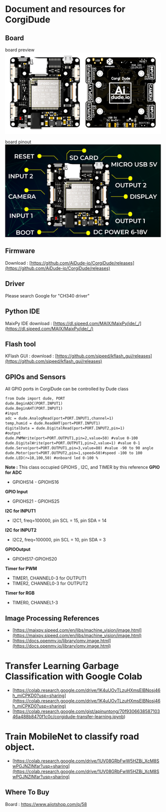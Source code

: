 ﻿# Document and resources for CorgiDude 

## Board 
board preview
<img src="https://github.com/AiDude-io/CorgiDude/blob/master/images/front-back.png?raw=true" width="700">

board pinout
<img src="https://github.com/AiDude-io/CorgiDude/blob/master/images/corgidude-pinout.png?raw=true" width="700">

## Firmware
Download : [https://github.com/AiDude-io/CorgiDude/releases](https://github.com/AiDude-io/CorgiDude/releases)
## Driver
Please search Google for "CH340 driver"
## Python IDE
MaixPy IDE download : [https://dl.sipeed.com/MAIX/MaixPy/ide/_/](https://dl.sipeed.com/MAIX/MaixPy/ide/_/) 
## Flash tool
KFlash GUI : download : [https://github.com/sipeed/kflash_gui/releases](https://github.com/sipeed/kflash_gui/releases)
## GPIOs and Sensors
All GPIO ports in CorgiDude can be controlled by Dude class

    from Dude import dude, PORT
    dude.BeginADC(PORT.INPUT1)
    dude.BeginAHT(PORT.INPUT1)
    #input
    adc = dude.AnalogRead(port=PORT.INPUT1,channel=1)
    temp,humid = dude.ReadAHT(port=PORT.INPUT1)
    digitalData = dude.DigitalRead(port=PORT.INPUT2,pin=1)
    #output
    dude.PWMWrite(port=PORT.OUTPUT1,pin=2,value=50) #value 0-100
    dude.DigitalWrite(port=PORT.OUTPUT1,pin=2,value=1) #value 0-1
    dude.Servo(port=PORT.OUTPUT1,pin=3,value=80) #value -90 to 90 angle
    dude.Motor(port=PORT.OUTPUT2,pin=1,speed=50)#speed -100 to 100
	dude.LED(r=10,100,50) #onboard led 0-100 %
**Note :** This class occupied GPIOHS , I2C, and TIMER by this reference
**GPIO for ADC** 
	

 - GPIOHS14 - GPIOHS16

**GPIO Input**
	

 - GPIOHS21 - GPIOHS25

**I2C for INPUT1**
	

 - I2C1, freq=100000, pin SCL = 15, pin SDA = 14

**I2C for INPUT2**

 - I2C2, freq=100000, pin SCL = 10, pin SDA = 3

**GPIOOutput**
	

 - GPIOHS17-GPIOHS20

**Timer for PWM**
	

 - TIMER1, CHANNEL0-3 for OUTPUT1 	
 - TIMER2, CHANNEL0-3 for OUTPUT2

**Timer for RGB**

 - TIMER0, CHANNEL1-3

## Image Processing References

 - [https://maixpy.sipeed.com/en/libs/machine_vision/image.html](https://maixpy.sipeed.com/en/libs/machine_vision/image.html)
 - [https://docs.openmv.io/library/omv.image.html](https://docs.openmv.io/library/omv.image.html)

# Transfer Learning Garbage Classification with Google Colab
 - [https://colab.research.google.com/drive/1K4uUOvTLzuHXmsEIBNosj46h_miCPKD0?usp=sharing](https://colab.research.google.com/drive/1K4uUOvTLzuHXmsEIBNosj46h_miCPKD0?usp=sharing)
 - [https://colab.research.google.com/gist/apinuntong/70f930663858710346a488b8470f1c0c/corgidude-transfer-learning.ipynb)

# Train MobileNet to classify road object.
 - [https://colab.research.google.com/drive/1UV08GRbFwW5HZBi_XcM8SwPGJNZlNfar?usp=sharing](https://colab.research.google.com/drive/1UV08GRbFwW5HZBi_XcM8SwPGJNZlNfar?usp=sharing)

## Where To Buy
Board : https://www.aiiotshop.com/p/58
